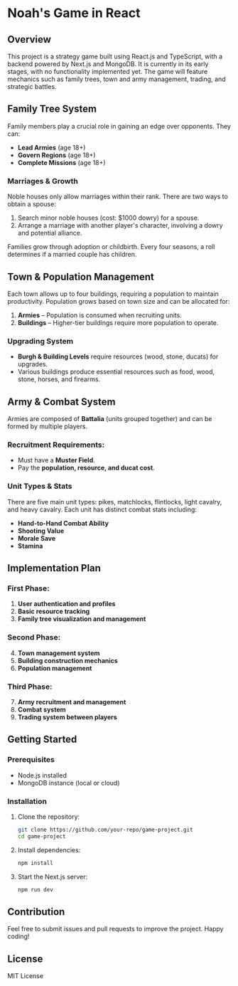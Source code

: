 # Noah's Game in React

## Overview
This project is a strategy game built using React.js and TypeScript, with a backend powered by Next.js and MongoDB. It is currently in its early stages, with no functionality implemented yet. The game will feature mechanics such as family trees, town and army management, trading, and strategic battles.

## Family Tree System
Family members play a crucial role in gaining an edge over opponents. They can:
- **Lead Armies** (age 18+)
- **Govern Regions** (age 18+)
- **Complete Missions** (age 18+)

### Marriages & Growth
Noble houses only allow marriages within their rank. There are two ways to obtain a spouse:
1. Search minor noble houses (cost: $1000 dowry) for a spouse.
2. Arrange a marriage with another player's character, involving a dowry and potential alliance.

Families grow through adoption or childbirth. Every four seasons, a roll determines if a married couple has children.

## Town & Population Management
Each town allows up to four buildings, requiring a population to maintain productivity. Population grows based on town size and can be allocated for:
1. **Armies** – Population is consumed when recruiting units.
2. **Buildings** – Higher-tier buildings require more population to operate.

### Upgrading System
- **Burgh & Building Levels** require resources (wood, stone, ducats) for upgrades.
- Various buildings produce essential resources such as food, wood, stone, horses, and firearms.

## Army & Combat System
Armies are composed of **Battalia** (units grouped together) and can be formed by multiple players. 

### Recruitment Requirements:
- Must have a **Muster Field**.
- Pay the **population, resource, and ducat cost**.

### Unit Types & Stats
There are five main unit types: pikes, matchlocks, flintlocks, light cavalry, and heavy cavalry. Each unit has distinct combat stats including:
- **Hand-to-Hand Combat Ability**
- **Shooting Value**
- **Morale Save**
- **Stamina**

## Implementation Plan
### First Phase:
1. **User authentication and profiles**
2. **Basic resource tracking**
3. **Family tree visualization and management**

### Second Phase:
4. **Town management system**
5. **Building construction mechanics**
6. **Population management**

### Third Phase:
7. **Army recruitment and management**
8. **Combat system**
9. **Trading system between players**

## Getting Started
### Prerequisites
- Node.js installed
- MongoDB instance (local or cloud)

### Installation
1. Clone the repository:
   ```sh
   git clone https://github.com/your-repo/game-project.git
   cd game-project
   ```
2. Install dependencies:
   ```sh
   npm install
   ```
3. Start the Next.js server:
   ```sh
   npm run dev
   ```

## Contribution
Feel free to submit issues and pull requests to improve the project. Happy coding!

## License
MIT License
